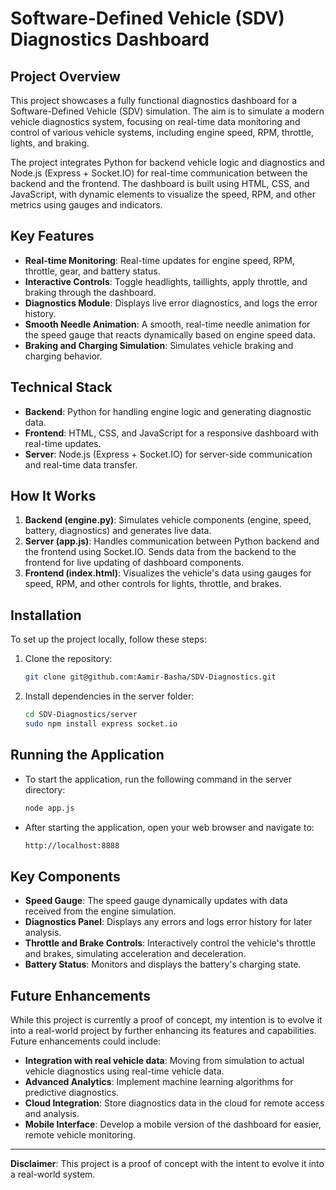
# Software-Defined Vehicle (SDV) Diagnostics Dashboard

## Project Overview

This project showcases a fully functional diagnostics dashboard for a Software-Defined Vehicle (SDV) simulation. The aim is to simulate a modern vehicle diagnostics system, focusing on real-time data monitoring and control of various vehicle systems, including engine speed, RPM, throttle, lights, and braking.

The project integrates Python for backend vehicle logic and diagnostics and Node.js (Express + Socket.IO) for real-time communication between the backend and the frontend. The dashboard is built using HTML, CSS, and JavaScript, with dynamic elements to visualize the speed, RPM, and other metrics using gauges and indicators.

## Key Features

- **Real-time Monitoring**: Real-time updates for engine speed, RPM, throttle, gear, and battery status.
- **Interactive Controls**: Toggle headlights, taillights, apply throttle, and braking through the dashboard.
- **Diagnostics Module**: Displays live error diagnostics, and logs the error history.
- **Smooth Needle Animation**: A smooth, real-time needle animation for the speed gauge that reacts dynamically based on engine speed data.
- **Braking and Charging Simulation**: Simulates vehicle braking and charging behavior.

## Technical Stack

- **Backend**: Python for handling engine logic and generating diagnostic data.
- **Frontend**: HTML, CSS, and JavaScript for a responsive dashboard with real-time updates.
- **Server**: Node.js (Express + Socket.IO) for server-side communication and real-time data transfer.

## How It Works

1. **Backend (engine.py)**: Simulates vehicle components (engine, speed, battery, diagnostics) and generates live data.
2. **Server (app.js)**: Handles communication between Python backend and the frontend using Socket.IO. Sends data from the backend to the frontend for live updating of dashboard components.
3. **Frontend (index.html)**: Visualizes the vehicle's data using gauges for speed, RPM, and other controls for lights, throttle, and brakes.


## Installation

To set up the project locally, follow these steps:

1. Clone the repository:
   ```bash
   git clone git@github.com:Aamir-Basha/SDV-Diagnostics.git
   ```

2. Install dependencies in the server folder:
   ```bash
   cd SDV-Diagnostics/server
   sudo npm install express socket.io
   ```

## Running the Application

- To start the application, run the following command in the server directory:
   ```bash
   node app.js
   ```

- After starting the application, open your web browser and navigate to:
   ```bash
   http://localhost:8888
   ```


## Key Components

- **Speed Gauge**: The speed gauge dynamically updates with data received from the engine simulation.
- **Diagnostics Panel**: Displays any errors and logs error history for later analysis.
- **Throttle and Brake Controls**: Interactively control the vehicle's throttle and brakes, simulating acceleration and deceleration.
- **Battery Status**: Monitors and displays the battery's charging state.

## Future Enhancements

While this project is currently a proof of concept, my intention is to evolve it into a real-world project by further enhancing its features and capabilities. Future enhancements could include:

- **Integration with real vehicle data**: Moving from simulation to actual vehicle diagnostics using real-time vehicle data.
- **Advanced Analytics**: Implement machine learning algorithms for predictive diagnostics.
- **Cloud Integration**: Store diagnostics data in the cloud for remote access and analysis.
- **Mobile Interface**: Develop a mobile version of the dashboard for easier, remote vehicle monitoring.

---

**Disclaimer**: This project is a proof of concept with the intent to evolve it into a real-world system.

